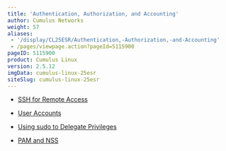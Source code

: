 ```yaml
---
title: 'Authentication, Authorization, and Accounting'
author: Cumulus Networks
weight: 57
aliases:
 - '/display/CL25ESR/Authentication,-Authorization,-and-Accounting'
 - /pages/viewpage.action?pageId=5115900
pageID: 5115900
product: Cumulus Linux
version: 2.5.12
imgData: cumulus-linux-25esr
siteSlug: cumulus-linux-25esr
---
```

  - [SSH for Remote
    Access](/version/cumulus-linux-25esr/System-Management/Authentication-Authorization-and-Accounting/SSH-for-Remote-Access)

  - [User
    Accounts](/version/cumulus-linux-25esr/System-Management/Authentication-Authorization-and-Accounting/User-Accounts)

  - [Using sudo to Delegate
    Privileges](/version/cumulus-linux-25esr/System-Management/Authentication-Authorization-and-Accounting/Using-sudo-to-Delegate-Privileges)

  - [PAM and
    NSS](/version/cumulus-linux-25esr/System-Management/Authentication-Authorization-and-Accounting/LDAP-Authentication-and-Authorization)

<article id="html-search-results" class="ht-content" style="display: none;">

</article>

<footer id="ht-footer">

</footer>
